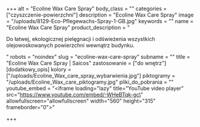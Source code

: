 +++
alt = "Ecoline Wax Care Spray"
body_class = ""
categories = ["czyszczenie-powierzchni"]
description = "Ecoline Wax Care Spray"
image = "/uploads/8129-Eco-Pflegewachs-Spray-1-GB.jpg"
keywords = ""
name = "Ecoline Wax Care Spray"
product_description = "<p>Do łatwej, ekologicznej pielęgnacji i odświeżenia wszystkich olejowoskowanych powierzchni wewnątrz budynku.</p>"
robots = "noindex"
slug = "ecoline-wax-care-spray"
subname = ""
title = "Ecoline Wax Care Spray | Saicos"
zastosowanie = ["do wnętrz"]
[dodatkowy_opis]
kolory = ["/uploads/Ecoline_Wax_care_spray_wybarwienia.jpg"]
piktogramy = "/uploads/Ecoline_Wax_care_piktogramy.jpg"
pliki_do_pobrania = ""
youtube_embed = "<iframe loading=\"lazy\" title=\"YouTube video player\" src=\"https://www.youtube.com/embed/-WHeBTqk-gc\" allowfullscreen=\"allowfullscreen\" width=\"560\" height=\"315\" frameborder=\"0\"></iframe>"

+++
